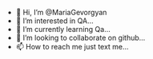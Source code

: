 - 👋 Hi, I’m @MariaGevorgyan
- 👀 I’m interested in QA...
- 🌱 I’m currently learning Qa...
- 💞️ I’m looking to collaborate on github...
- 📫 How to reach me just text me...

<!---
MariaGevorgyan/MariaGevorgyan is a ✨ special ✨ repository because its `README.md` (this file) appears on your GitHub profile.
You can click the Preview link to take a look at your changes.
--->
